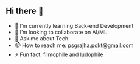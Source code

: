 ## Hi there 👋

- 🌱 I’m currently learning Back-end Development
- 👯 I’m looking to collaborate on AI/ML
- 💬 Ask me about Tech
- 📫 How to reach me: psgrajha.pdkt@gmail.com
- ⚡ Fun fact: filmophile and ludophile
  

